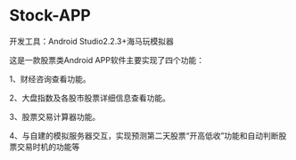 # Stock-APP
开发工具：Android Studio2.2.3+海马玩模拟器


这是一款股票类Android APP软件主要实现了四个功能：

1、财经咨询查看功能。

2、大盘指数及各股市股票详细信息查看功能。

3、股票交易计算器功能。

4、与自建的模拟服务器交互，实现预测第二天股票“开高低收”功能和自动判断股票交易时机的功能等


